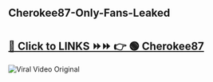 
 ## Cherokee87-Only-Fans-Leaked

# <h2><a href="https://clipsfans.com/Cherokee87&ref=git">🔗 Click to LINKS ⏩⏩ 👉 🟢 Cherokee87 </a></h2>

<a href="https://clipsfans.com/Cherokee87&ref=git" rel="nofollow" data-target="animated-image.originalLink"><img src="https://i.ibb.co.com/xMMVF88/686577567.gif" alt="Viral Video Original" style="max-width: 100%; display: inline-block;" data-target="animated-image.originalImage"></a>
